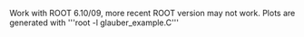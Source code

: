 Work with ROOT 6.10/09, more recent ROOT version may not work. 
Plots are generated with '''root -l glauber_example.C''' 
